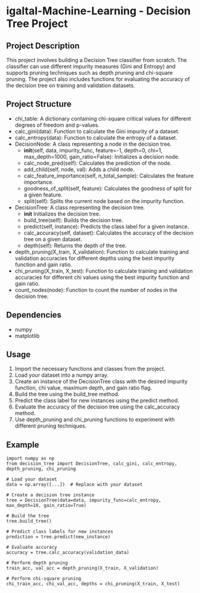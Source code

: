 # igaltal-Machine-Learning - Decision Tree Project

Project Description
-------------------
This project involves building a Decision Tree classifier from scratch. The classifier can use different impurity measures (Gini and Entropy) and supports pruning techniques such as depth pruning and chi-square pruning. The project also includes functions for evaluating the accuracy of the decision tree on training and validation datasets.

Project Structure
-----------------
- chi_table: A dictionary containing chi-square critical values for different degrees of freedom and p-values.
- calc_gini(data): Function to calculate the Gini impurity of a dataset.
- calc_entropy(data): Function to calculate the entropy of a dataset.
- DecisionNode: A class representing a node in the decision tree.
    - __init__(self, data, impurity_func, feature=-1, depth=0, chi=1, max_depth=1000, gain_ratio=False): Initializes a decision node.
    - calc_node_pred(self): Calculates the prediction of the node.
    - add_child(self, node, val): Adds a child node.
    - calc_feature_importance(self, n_total_sample): Calculates the feature importance.
    - goodness_of_split(self, feature): Calculates the goodness of split for a given feature.
    - split(self): Splits the current node based on the impurity function.
- DecisionTree: A class representing the decision tree.
    - __init__ Initializes the decision tree.
    - build_tree(self): Builds the decision tree.
    - predict(self, instance): Predicts the class label for a given instance.
    - calc_accuracy(self, dataset): Calculates the accuracy of the decision tree on a given dataset.
    - depth(self): Returns the depth of the tree.
- depth_pruning(X_train, X_validation): Function to calculate training and validation accuracies for different depths using the best impurity function and gain ratio.
- chi_pruning(X_train, X_test): Function to calculate training and validation accuracies for different chi values using the best impurity function and gain ratio.
- count_nodes(node): Function to count the number of nodes in the decision tree.

Dependencies
------------
- numpy
- matplotlib

Usage
-----
1. Import the necessary functions and classes from the project.
2. Load your dataset into a numpy array.
3. Create an instance of the DecisionTree class with the desired impurity function, chi value, maximum depth, and gain ratio flag.
4. Build the tree using the build_tree method.
5. Predict the class label for new instances using the predict method.
6. Evaluate the accuracy of the decision tree using the calc_accuracy method.
7. Use depth_pruning and chi_pruning functions to experiment with different pruning techniques.

Example
-------
```
import numpy as np
from decision_tree import DecisionTree, calc_gini, calc_entropy, depth_pruning, chi_pruning

# Load your dataset
data = np.array([...])  # Replace with your dataset

# Create a decision tree instance
tree = DecisionTree(data=data, impurity_func=calc_entropy, max_depth=10, gain_ratio=True)

# Build the tree
tree.build_tree()

# Predict class labels for new instances
prediction = tree.predict(new_instance)

# Evaluate accuracy
accuracy = tree.calc_accuracy(validation_data)

# Perform depth pruning
train_acc, val_acc = depth_pruning(X_train, X_validation)

# Perform chi-square pruning
chi_train_acc, chi_val_acc, depths = chi_pruning(X_train, X_test)
```
